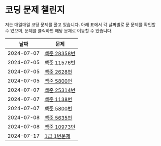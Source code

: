 # 코딩 문제 챌린지

저는 매일매일 코딩 문제를 풀고 있습니다. 아래 표에서 각 날짜별로 푼 문제를 확인할 수 있으며, 문제를 클릭하면 해당 문제로 이동할 수 있습니다.

| 날짜       | 문제       |
|------------|------------|
| 2024-07-07 | [백준 28358번](https://github.com/hwangbo98/co_challenge/blob/main/implementation/B28358.py) |
| 2024-07-05 | [백준 11576번](https://github.com/hwangbo98/co_challenge/blob/main/implementation/B11576.py) |
| 2024-07-05 | [백준 2628번](https://github.com/hwangbo98/co_challenge/blob/main/implementation/B2628.py) |
| 2024-07-05 | [백준 5800번](https://github.com/username/repository/blob/main/problems/problem3.md) |
| 2024-07-07 | [백준 25314번](https://github.com/hwangbo98/co_challenge/blob/main/implementation/B25314.py) |
| 2024-07-07 | [백준 1138번](https://github.com/hwangbo98/co_challenge/blob/main/implementation/B1138.py) |
| 2024-07-07 | [백준 5800번](https://github.com/hwangbo98/co_challenge/blob/main/implementation/B5800.py) |
| 2024-07-08 | [백준 5635번](https://github.com/hwangbo98/co_challenge/blob/main/implementation/B5635.py) |
| 2024-07-08 | [백준 10973번](https://github.com/hwangbo98/co_challenge/blob/main/implementation/B10973.py) |
| 2024-07-17 | [1급 1번문제](https://github.com/hwangbo98/co_challenge/blob/main/COS/1-1.py) |
